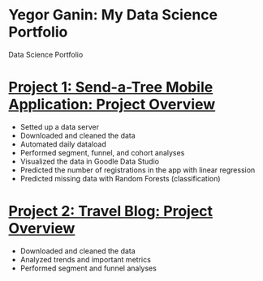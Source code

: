 # Yegor Ganin: My Data Science Portfolio
Data Science Portfolio

# [Project 1: Send-a-Tree Mobile Application: Project Overview](https://github.com/yeegorski/send-a-tree)
* Setted up a data server
* Downloaded and cleaned the data
* Automated daily dataload
* Performed segment, funnel, and cohort analyses
* Visualized the data in Goodle Data Studio
* Predicted the number of registrations in the app with linear regression
* Predicted missing data with Random Forests (classification) 


# [Project 2: Travel Blog: Project Overview](https://github.com/yeegorski/dilans-travel-guide)
* Downloaded and cleaned the data
* Analyzed trends and important metrics
* Performed segment and funnel analyses

